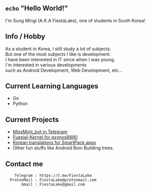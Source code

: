 ## `echo` **"Hello World!"**
I'm Sung Mingi (A.K.A FiestaLake), one of students in South Korea! </br>

## Info / Hobby
As a student in Korea, I still study a lot of subjects. </br>
But one of the most subjects I like is development. </br>
I have been interested in IT since when I was young. </br>
I'm interested in various developments </br>
such as Android Development, Web Development, etc...

## Current Learning Languages
* Go
* Python

## Current Projects
* <a href="https://github.com/FiestaLake/tgbot">MissMinji_bot in Telegram</a>
* <a href="https://github.com/FiestaLake/Smg-Kernel-Project_heroxlte">Fuesial-Kernel for exynos8890</a>
* <a href="https://github.com/FiestaLake/SmartPack-KR">Korean translations for SmartPack apps</a>
* Other fun stuffs like Android Rom Building trees.

## Contact me
        Telegram : https://t.me/FiestaLake   
      ProtonMail : FiestaLake@protonmail.com
           Gmail : FiestaLake@gmail.com
